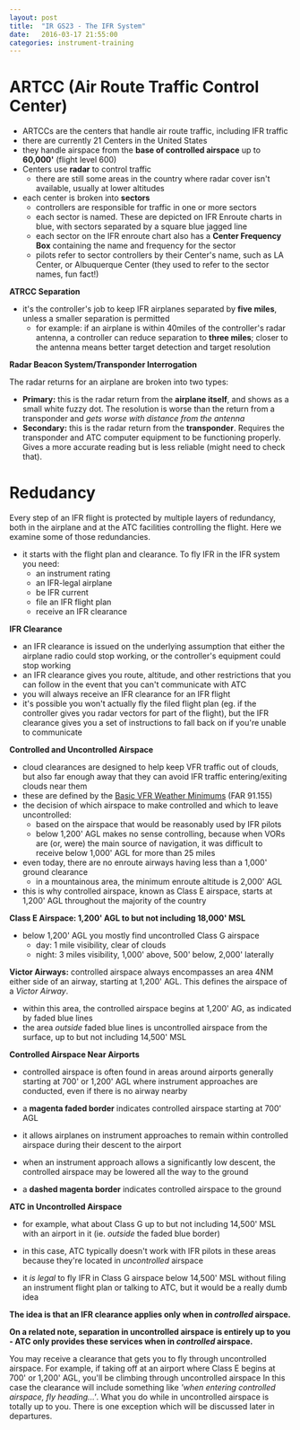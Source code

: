 ```yaml
---
layout: post
title:  "IR GS23 - The IFR System"
date:   2016-03-17 21:55:00
categories: instrument-training
---
```


# ARTCC (Air Route Traffic Control Center)

 - ARTCCs are the centers that handle air route traffic, including IFR traffic
 - there are currently 21 Centers in the United States
 - they handle airspace from the **base of controlled airspace** up to **60,000'** (flight level 600)
 - Centers use **radar** to control traffic
   - there are still some areas in the country where radar cover isn't available, usually at lower altitudes
 - each center is broken into **sectors**
   - controllers are responsible for traffic in one or more sectors
   - each sector is named. These are depicted on IFR Enroute charts in blue, with sectors separated by a square blue jagged line
   - each sector on the IFR enroute chart also has a **Center Frequency Box** containing the name and frequency for the sector
   - pilots refer to sector controllers by their Center's name, such as LA Center, or Albuquerque Center (they used to refer to the sector names, fun fact!)

**ATRCC Separation**

 - it's the controller's job to keep IFR airplanes separated by **five miles**, unless a smaller separation is permitted
   - for example: if an airplane is within 40miles of the controller's radar antenna, a controller can reduce separation to **three miles**; closer to the antenna means better target detection and target resolution

**Radar Beacon System/Transponder Interrogation**

The radar returns for an airplane are broken into two types:

 - **Primary:** this is the radar return from the **airplane itself**, and shows as a small white fuzzy dot. The resolution is worse than the return from a transponder and *gets worse with distance from the antenna*
 - **Secondary:** this is the radar return from the **transponder**. Requires the transponder and ATC computer equipment to be functioning properly. Gives a more accurate reading but is less reliable (might need to check that).

# Redudancy

Every step of an IFR flight is protected by multiple layers of redundancy, both in the airplane and at the ATC facilities controlling the flight. Here we examine some of those redundancies.

 - it starts with the flight plan and clearance. To fly IFR in the IFR system you need:
   - an instrument rating
   - an IFR-legal airplane
   - be IFR current
   - file an IFR flight plan
   - receive an IFR clearance

**IFR Clearance**

 - an IFR clearance is issued on the underlying assumption that either the airplane radio could stop working, or the controller's equipment could stop working
 - an IFR clearance gives you route, altitude, and other restrictions that you can follow in the event that you can't communicate with ATC
 - you will always receive an IFR clearance for an IFR flight
 - it's possible you won't actually fly the filed flight plan (eg. if the controller gives you radar vectors for part of the flight), but the IFR clearance gives you a set of instructions to fall back on if you're unable to communicate

**Controlled and Uncontrolled Airspace**

 - cloud clearances are designed to help keep VFR traffic out of clouds, but also far enough away that they can avoid IFR traffic entering/exiting clouds near them
 - these are defined by the [Basic VFR Weather Minimums][basic-vfr] (FAR 91.155)
 - the decision of which airspace to make controlled and which to leave uncontrolled:
   - based on the airspace that would be reasonably used by IFR pilots
   - below 1,200' AGL makes no sense controlling, because when VORs are (or, were) the main source of navigation, it was difficult to receive below 1,000' AGL for more than 25 miles
 - even today, there are no enroute airways having less than a 1,000' ground clearance
   - in a mountainous area, the minimum enroute altitude is 2,000' AGL
 - this is why controlled airspace, known as Class E airspace, starts at 1,200' AGL throughout the majority of the country

**Class E Airspace: 1,200' AGL to but not including 18,000' MSL**

 - below 1,200' AGL you mostly find uncontrolled Class G airspace
   - day: 1 mile visibility, clear of clouds
   - night: 3 miles visibility, 1,000' above, 500' below, 2,000' laterally

**Victor Airways:** controlled airspace always encompasses an area 4NM either side of an airway, starting at 1,200' AGL. This defines the airspace of a *Victor Airway*.

 - within this area, the controlled airspace begins at 1,200' AG, as indicated by faded blue lines
 - the area *outside* faded blue lines is uncontrolled airspace from the surface, up to but not including 14,500' MSL

**Controlled Airspace Near Airports**

 - controlled airspace is often found in areas around airports generally starting at 700' or 1,200' AGL where instrument approaches are conducted, even if there is no airway nearby
 - a **magenta faded border** indicates controlled airspace starting at 700' AGL
 - it allows airplanes on instrument approaches to remain within controlled airspace during their descent to the airport

 - when an instrument approach allows a significantly low descent, the controlled airspace may be lowered all the way to the ground
 - a **dashed magenta border** indicates controlled airspace to the ground

**ATC in Uncontrolled Airspace**

 - for example, what about Class G up to but not including 14,500' MSL with an airport in it (ie. *outside* the faded blue border)
 - in this case, ATC typically doesn't work with IFR pilots in these areas because they're located in *uncontrolled* airspace

 - it *is legal* to fly IFR in Class G airspace below 14,500' MSL without filing an instrument flight plan or talking to ATC, but it would be a really dumb idea

**The idea is that an IFR clearance applies only when in *controlled* airspace.**

**On a related note, separation in uncontrolled airspace is entirely up to you - ATC only provides these services when in *controlled* airspace.**

You may receive a clearance that gets you to fly through uncontrolled airspace. For example, if taking off at an airport where Class E begins at 700' or 1,200' AGL, you'll be climbing through uncontrolled airspace  In this case the clearance will include something like *'when entering controlled airspace, fly heading...'*. What you do while in uncontrolled airspace is totally up to you. There is one exception which will be discussed later in departures.

 [basic-vfr]: http://rgl.faa.gov/Regulatory_and_Guidance_Library/rgFAR.nsf/0/074608a2fa18b48a86256eeb006704ef!OpenDocument
